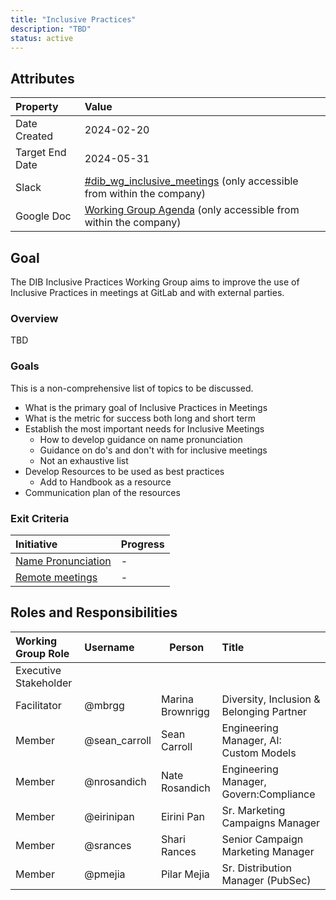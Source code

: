 ```yaml
---
title: "Inclusive Practices"
description: "TBD"
status: active
---
```


## Attributes

| Property        | Value                                                                                                                                             |
|:----------------|:--------------------------------------------------------------------------------------------------------------------------------------------------|
| Date Created    | 2024-02-20                                                                                                                                        |
| Target End Date | 2024-05-31                                                                                                                                        |
| Slack           | [#dib_wg_inclusive_meetings](https://gitlab.enterprise.slack.com/archives/C06J04FMR5E) (only accessible from within the company)   |
| Google Doc      | [Working Group Agenda](https://docs.google.com/document/d/1YRWvoyouEQnKB_kPtmd2eDLinRIoCE-eKec2X4FSh10/edit) (only accessible from within the company) |

## Goal

The DIB Inclusive Practices Working Group aims to improve the use of Inclusive Practices in meetings at GitLab and with external parties.

### Overview

TBD

### Goals

This is a non-comprehensive list of topics to be discussed.

- What is the primary goal of Inclusive Practices in Meetings
- What is the metric for success both long and short term
- Establish the most important needs for Inclusive Meetings
  - How to develop guidance on name pronunciation
  - Guidance on do's and don't with for inclusive meetings
  - Not an exhaustive list
- Develop Resources to be used as best practices
  - Add to Handbook as a resource
- Communication plan of the resources

### Exit Criteria

| Initiative      | Progress  |
| :-------------- | :-------------- |
| [Name Pronunciation](https://gitlab.com/gitlab-com/people-group/dib-diversity-inclusion-and-belonging/diversity-and-inclusion/-/issues/954) | - |
| [Remote meetings](https://gitlab.com/gitlab-com/people-group/dib-diversity-inclusion-and-belonging/diversity-and-inclusion/-/issues/955) | - |

## Roles and Responsibilities

| Working Group Role      | Username        | Person                                                                   | Title                                                           |
| :---------------------- | :-------------- | ------------------------------------------------------------------------ | :-------------------------------------------------------------- |
| Executive Stakeholder   | |  |  |
| Facilitator             | @mbrgg | Marina Brownrigg | Diversity, Inclusion & Belonging Partner |
| Member                  | @sean_carroll | Sean Carroll | Engineering Manager, AI: Custom Models  |
| Member                  | @nrosandich | Nate Rosandich | Engineering Manager, Govern:Compliance |
| Member                  | @eirinipan  | Eirini Pan | Sr. Marketing Campaigns Manager |
| Member                  | @srances  | Shari Rances | Senior Campaign Marketing Manager |
| Member                  | @pmejia  | Pilar Mejia | Sr. Distribution Manager (PubSec) |
